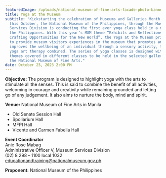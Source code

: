 ```yaml
---
featuredImage: /uploads/national-museum-of-fine-arts-facade-photo-banner-1-scaled.jpg
title: Yoga at the Museum
subtitle: "Kickstarting the celebration of Museums and Galleries Month (MGM)
  this October, the National Museum of the Philippines, through the Museum
  Services Division is conducting the first ever yoga class held in a museum in
  the Philippines. With this year’s MGM theme “Exhibits and Reflections:
  Crafting Opportunities for the New World”, the Yoga at the Museum primary aims
  to provide museum visitors experiences in the museum that promotes and
  improves the wellbeing of an individual through a sensory activity, that is,
  yoga art therapy combined. The series of yoga classes is designed with (4)
  themes covered in different classes to be held in the selected galleries of
  the National Museum of Fine Arts."
date: October 25, 2023 2:00 PM
---
```

<!--StartFragment-->

**O﻿bjective:** The program is designed to highlight yoga with the arts to stimulate all the senses. This is said to combine the benefit of all activities, welcoming in courage and creativity while remaining grounded and letting go of any judgement. It also aims to nurture the body, mind and spirit.

**V﻿enue:** National Museum of Fine Arts in Manila

* Old Senate Session Hall
* Spoliarium Hall
* MFPI Hall
* Vicente and Carmen Fabella Hall

**E﻿vent Coordinator**\
Anie Rose Mabag \
Administrative Officer V, Museum Services Division\
(02) 8 298 – 1100 local 1032\
educationandtraining@nationalmuseum.gov.ph

**P﻿roponent:** National Museum of the Philippines

<!--EndFragment-->